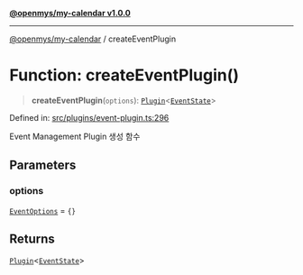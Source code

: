 [**@openmys/my-calendar v1.0.0**](../README.md)

***

[@openmys/my-calendar](../globals.md) / createEventPlugin

# Function: createEventPlugin()

> **createEventPlugin**(`options`): [`Plugin`](../classes/Plugin.md)\<[`EventState`](../interfaces/EventState.md)\>

Defined in: [src/plugins/event-plugin.ts:296](https://github.com/openmys/my-calendar/blob/96ebce4306bfb6a4ab4c4297a9b422c56933c5da/src/plugins/event-plugin.ts#L296)

Event Management Plugin 생성 함수

## Parameters

### options

[`EventOptions`](../interfaces/EventOptions.md) = `{}`

## Returns

[`Plugin`](../classes/Plugin.md)\<[`EventState`](../interfaces/EventState.md)\>
